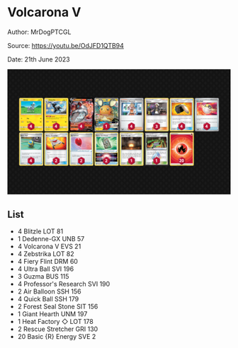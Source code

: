 # Volcarona V

Author: MrDogPTCGL

Source: <https://youtu.be/OdJFD1QTB94>

Date: 21th June 2023

![decklist](../../images/PAL/Volcarona%20V/6-%20Volcarona%20V.png)

## List

* 4 Blitzle LOT 81
* 1 Dedenne-GX UNB 57
* 4 Volcarona V EVS 21
* 4 Zebstrika LOT 82
* 4 Fiery Flint DRM 60
* 4 Ultra Ball SVI 196
* 3 Guzma BUS 115
* 4 Professor's Research SVI 190
* 2 Air Balloon SSH 156
* 4 Quick Ball SSH 179
* 2 Forest Seal Stone SIT 156
* 1 Giant Hearth UNM 197
* 1 Heat Factory ◇ LOT 178
* 2 Rescue Stretcher GRI 130
* 20 Basic {R} Energy SVE 2
